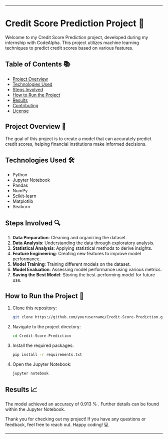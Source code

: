 
----


# Credit Score Prediction Project 🚀

Welcome to my Credit Score Prediction project, developed during my internship with CodeAlpha. This project utilizes machine learning techniques to predict credit scores based on various features.


## Table of Contents 📚

- [Project Overview](#project-overview)
- [Technologies Used](#technologies-used)
- [Steps Involved](#steps-involved)
- [How to Run the Project](#how-to-run-the-project)
- [Results](#results)
- [Contributing](#contributing)
- [License](#license)

## Project Overview 🌟

The goal of this project is to create a model that can accurately predict credit scores, helping financial institutions make informed decisions.


## Technologies Used 🛠️

- Python
- Jupyter Notebook
- Pandas
- NumPy
- Scikit-learn
- Matplotlib
- Seaborn

## Steps Involved 🔍

1. **Data Preparation**: Cleaning and organizing the dataset.
2. **Data Analysis**: Understanding the data through exploratory analysis.
3. **Statistical Analysis**: Applying statistical methods to derive insights.
4. **Feature Engineering**: Creating new features to improve model performance.
5. **Model Training**: Training different models on the dataset.
6. **Model Evaluation**: Assessing model performance using various metrics.
7. **Saving the Best Model**: Storing the best-performing model for future use.

## How to Run the Project 🚀

1. Clone this repository:
   ```bash
   git clone https://github.com/yourusername/Credit-Score-Prediction.git
   ```
2. Navigate to the project directory:
   ```bash
   cd Credit-Score-Prediction
   ```
3. Install the required packages:
   ```bash
   pip install -r requirements.txt
   ```
4. Open the Jupyter Notebook:
   ```bash
   jupyter notebook
   ```

## Results 📈

The model achieved an accuracy of 0.913 % . Further details can be found within the Jupyter Notebook.

Thank you for checking out my project! If you have any questions or feedback, feel free to reach out. Happy coding! 💻

----
